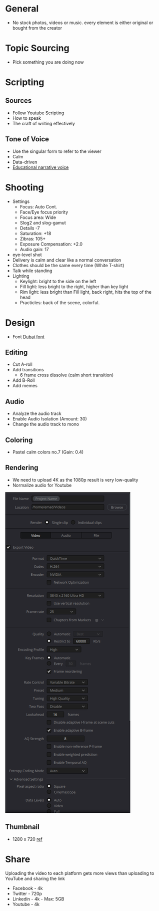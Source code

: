 # General

+ No stock photos, videos or music. every element is either original or bought from the creator


# Topic Sourcing

- Pick something you are doing now

# Scripting

## Sources
- Follow Youtube Scripting
- How to speak
- The craft of writing effectively

## Tone of Voice
+ Use the singular form to refer to the viewer
+ Calm
+ Data-driven
+ [Educational narrative voice ](https://youtu.be/wfUT6eY0Krw?t=910)

# Shooting

+ Settings
  + Focus: Auto Cont.
  + Face/Eye focus priority
  + Focus area: Wide
  + Slog2 and slog-gamut
  + Details -7
  + Saturation: +18
  + Zibras: 105+
  + Exposure Compensation: +2.0
  + Audio gain: 17
+ eye-level shot
+ Delivery is calm and clear like a normal conversation
+ Clothes should be the same every time (White T-shirt)
+ Talk while standing
+ Lighting
  + Keylight: bright to the side on the left
  + Fill light: less bright to the right, higher than key light
  + Rim light: less bright than Fill light, back right, hits the top of the head
  + Practicles: back of the scene, colorful.

# Design 
+ Font [Dubai font](https://dubaifont.com/)
  
## Editing
+ Cut A-roll
+ Add transitions
  + 6 frame cross dissolve (calm short transition)
+ Add B-Roll
+ Add memes

## Audio
+ Analyze the audio track
+ Enable Audio Isolation (Amount: 30)
+ Change the audio track to mono

## Coloring
+ Pastel calm colors no.7 (Gain: 0.4)

## Rendering
- We need to upload 4K as the 1080p result is very low-quality
- Normalize audio for Youtube

![](/public/701f2fe428c184e7332547ad6fc1de39c682ca7cf290bd119432c4c3c280603e.png)

## Thumbnail
+ 1280 x 720 [ref](https://support.google.com/youtube/answer/72431)

# Share
Uploading the video to each platform gets more views than uploading to YouTube and sharing the link

+ Facebook - 4k
+ Twitter - 720p
+ Linkedin - 4k - Max: 5GB
+ Youtube - 4k

